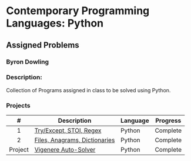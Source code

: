 # Contemporary Programming Languages: Python
## Assigned Problems
### Byron Dowling
### Description:
Collection of Programs assigned in class to be solved using Python.

### Projects

|       #       | Description                     | Language | Progress    |
| :-----------: | ------------------------------- | -------- | ----------- |
|       1       | [Try/Except, STOI, Regex](https://github.com/Byron-Dowling/4143-CPL-Dowling/blob/main/Python/4143_PyProgram1_BGD.py)       |  Python  |  Complete   |
|       2       | [Files, Anagrams, Dictionaries](https://github.com/Byron-Dowling/4143-CPL-Dowling/blob/main/Python/4143_PyProgram2_BGD.py)   |  Python  |  Complete   |
|    Project    | [Vigenere Auto-Solver](https://github.com/Byron-Dowling/4143-CPL-Dowling/tree/main/Python/Vigenere%20Cracking%20Project)        |  Python  |  Complete   |

